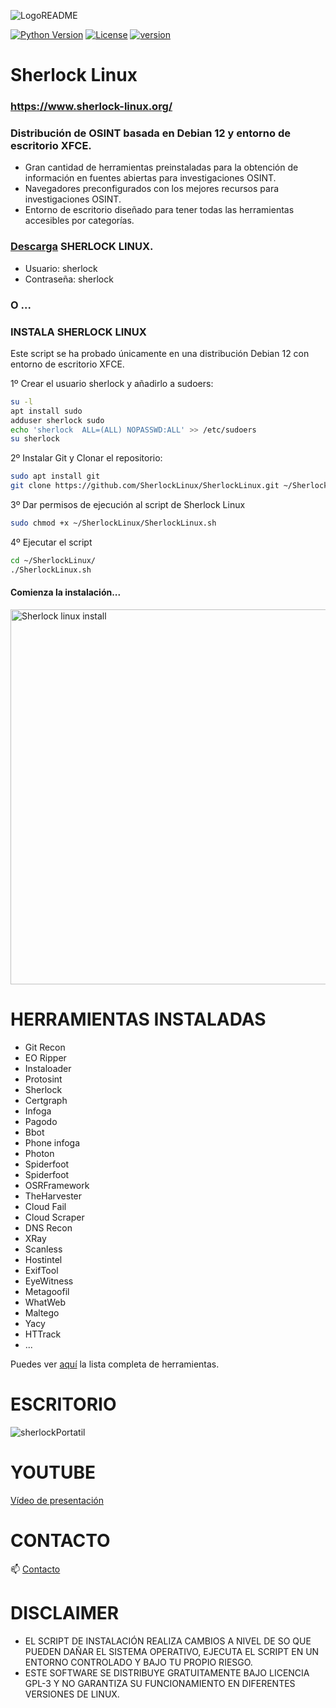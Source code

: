 ![LogoREADME](https://github.com/SherlockLinux/SherlockLinux/assets/137631572/06261dae-d3d1-4748-9b50-c7f8d07e6338)

[![Python Version](https://img.shields.io/badge/python-3.9+-FF8400)](https://www.python.org) [![License](https://img.shields.io/badge/license-GPLv3-FF8400.svg)](https://github.com/blacklanternsecurity/bbot/blob/dev/LICENSE) [![version](https://img.shields.io/badge/version-1.0.0-green.svg)](https://semver.org)

# Sherlock Linux 
### https://www.sherlock-linux.org/
### Distribución de OSINT basada en Debian 12 y entorno de escritorio XFCE.

- Gran cantidad de herramientas preinstaladas para la obtención de información en fuentes abiertas para investigaciones OSINT.
- Navegadores preconfigurados con los mejores recursos para investigaciones OSINT.
- Entorno de escritorio diseñado para tener todas las herramientas accesibles por categorías.

### [Descarga](https://www.sherlock-linux.org/descarga/) SHERLOCK LINUX.

- Usuario: sherlock
- Contraseña: sherlock


### O ...

### INSTALA SHERLOCK LINUX

Este script se ha probado únicamente en una distribución Debian 12 con entorno de escritorio XFCE.

1º Crear el usuario sherlock y añadirlo a sudoers:
~~~bash
su -l
apt install sudo
adduser sherlock sudo
echo 'sherlock  ALL=(ALL) NOPASSWD:ALL' >> /etc/sudoers
su sherlock
~~~

2º Instalar Git y Clonar el repositorio:
~~~bash
sudo apt install git
git clone https://github.com/SherlockLinux/SherlockLinux.git ~/SherlockLinux
~~~

3º Dar permisos de ejecución al script de Sherlock Linux
~~~bash
sudo chmod +x ~/SherlockLinux/SherlockLinux.sh
~~~

4º Ejecutar el script
~~~bash
cd ~/SherlockLinux/
./SherlockLinux.sh
~~~

#### Comienza la instalación...

<img width="600" alt="Sherlock linux install" src="https://github.com/SherlockLinux/SherlockLinux/assets/137631572/e69db155-e71f-47a8-b2c4-9a481900174d">

# HERRAMIENTAS INSTALADAS

- Git Recon
- EO Ripper
- Instaloader
- Protosint
- Sherlock
- Certgraph
- Infoga
- Pagodo
- Bbot
- Phone infoga
- Photon
- Spiderfoot
- Spiderfoot
- OSRFramework
- TheHarvester
- Cloud Fail
- Cloud Scraper
- DNS Recon
- XRay
- Scanless
- Hostintel
- ExifTool
- EyeWitness
- Metagoofil 
- WhatWeb
- Maltego
- Yacy
- HTTrack
- ...

Puedes ver [aquí](https://www.sherlock-linux.org/documentacion/) la lista completa de herramientas.


# ESCRITORIO

![sherlockPortatil](https://github.com/SherlockLinux/SherlockLinux/assets/137631572/68b55045-c4b7-4bdf-8984-cf3e142d284e)


# YOUTUBE
[Vídeo de presentación](https://youtu.be/iRYdHMKkxa4)


# CONTACTO
📫 [Contacto](https://www.sherlock-linux.org/contacto/)

# DISCLAIMER

- EL SCRIPT DE INSTALACIÓN REALIZA CAMBIOS A NIVEL DE SO QUE PUEDEN DAÑAR EL SISTEMA OPERATIVO, EJECUTA EL SCRIPT EN UN ENTORNO CONTROLADO Y BAJO TU PROPIO RIESGO.
- ESTE SOFTWARE SE DISTRIBUYE GRATUITAMENTE BAJO LICENCIA GPL-3 Y NO GARANTIZA SU FUNCIONAMIENTO EN DIFERENTES VERSIONES DE LINUX.


